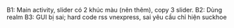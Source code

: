 B1: Main activity, slider có 2 khúc màu (nên thêm), copy 3 slider. 
B2: Dùng realm
B3: GUI bị sai; hard code rss vnexpress, sai yêu cầu chỉ hiện suckhoe
